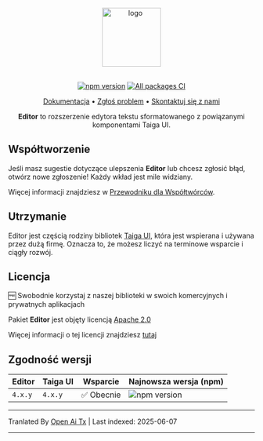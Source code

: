 <br />

<div align="center">
    <img src="https://raw.githubusercontent.com/taiga-family/editor/main/projects/demo/src/assets/icons/logo.svg" alt="logo" height="120px">
</div>

<br />

<div align="center">

[![npm version](https://img.shields.io/npm/v/@taiga-ui/editor.svg)](https://npmjs.com/package/@taiga-ui/editor)
[![All packages CI](https://github.com/taiga-family/editor/actions/workflows/build.yml/badge.svg?branch=main)](https://github.com/taiga-family/editor/actions/workflows/build.yml)

</div>

<p align="center">
    <a href="https://taiga-family.github.io/editor">Dokumentacja</a> •
    <a href="https://github.com/taiga-family/editor/issues/new/choose">Zgłoś problem</a> •
    <a href="https://t.me/taiga_ui">Skontaktuj się z nami</a>
</p>

<p align="center">
    <b>Editor</b> to rozszerzenie edytora tekstu sformatowanego z powiązanymi komponentami Taiga UI.
</p>

## Współtworzenie

Jeśli masz sugestie dotyczące ulepszenia **Editor** lub chcesz zgłosić błąd, otwórz nowe zgłoszenie! Każdy wkład jest mile widziany.

Więcej informacji znajdziesz w [Przewodniku dla Współtwórców](https://raw.githubusercontent.com/taiga-family/editor/main/CONTRIBUTING.md).

## Utrzymanie

Editor jest częścią rodziny bibliotek [Taiga UI](https://github.com/taiga-family/taiga-ui), która jest wspierana i używana przez dużą firmę. Oznacza to, że możesz liczyć na terminowe wsparcie i ciągły rozwój.

## Licencja

🆓 Swobodnie korzystaj z naszej biblioteki w swoich komercyjnych i prywatnych aplikacjach

Pakiet **Editor** jest objęty licencją [Apache 2.0](https://raw.githubusercontent.com/taiga-family/editor/main/LICENSE)

Więcej informacji o tej licencji znajdziesz [tutaj](https://choosealicense.com/licenses/apache-2.0/)

## Zgodność wersji

| Editor  | Taiga UI | Wsparcie   | Najnowsza wersja (npm)                                                                            |
| ------- | -------- | ---------- | ------------------------------------------------------------------------------------------------- |
| `4.x.y` | `4.x.y`  | ✅ Obecnie  | ![npm version](https://img.shields.io/npm/v/@taiga-ui/editor?label=%40taiga-ui%2Feditor%20~%20v4) |

---

Tranlated By [Open Ai Tx](https://github.com/OpenAiTx/OpenAiTx) | Last indexed: 2025-06-07

---